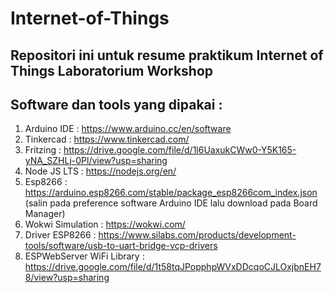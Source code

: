 # Internet-of-Things
Repositori ini untuk resume praktikum Internet of Things Laboratorium Workshop 
--------------------------------------------------------------------------

Software dan tools yang dipakai :
-----------------------
1. Arduino IDE : https://www.arduino.cc/en/software
2. Tinkercad : https://www.tinkercad.com/
3. Fritzing : https://drive.google.com/file/d/1l6UaxukCWw0-Y5K165-yNA_SZHLj-0Pl/view?usp=sharing
4. Node JS LTS : https://nodejs.org/en/
5. Esp8266 : https://arduino.esp8266.com/stable/package_esp8266com_index.json (salin pada preference software Arduino IDE lalu download pada Board Manager)
6. Wokwi Simulation : https://wokwi.com/
7. Driver ESP8266 : https://www.silabs.com/products/development-tools/software/usb-to-uart-bridge-vcp-drivers
8. ESPWebServer WiFi Library : https://drive.google.com/file/d/1t58tqJPopphpWVxDDcqoCJLOxjbnEH78/view?usp=sharing
